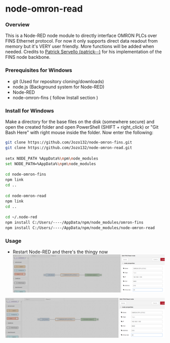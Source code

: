 node-omron-read
===============
### Overview
This is a Node-RED node module to directly interface OMRON PLCs over FINS Ethernet protocol. For now it only supports direct data readout from memory but it's VERY user friendly. More functions will be added when needed.
Credits to [Patrick Servello (patrick--)](https://github.com/patrick--) for his implementation of the FINS node backbone.

### Prerequisites for Windows

* git	(Used for repository cloning/downloads)
* node.js	(Background system for Node-RED)
* Node-RED
* node-omron-fins	( follow Install section )

### Install for Windows
Make a directory for the base files on the disk (somewhere secure) and open the created folder and open PowerShell (SHIFT + right_click) or "Git Bash Here" with right mouse inside the folder. Now enter the following:
```sh
git clone https://github.com/Jozo132/node-omron-fins.git
git clone https://github.com/Jozo132/node-omron-read.git

setx NODE_PATH %AppData%\npm\node_modules
set NODE_PATH=%AppData%\npm\node_modules

cd node-omron-fins
npm link
cd ..

cd node-omron-read
npm link
cd ..

cd ~/.node-red
npm install C:/Users/----/AppData/npm/node_modules/omron-fins
npm install C:/Users/----/AppData/npm/node_modules/node-omron-read
```

### Usage

* Restart Node-RED and there's the thingy now
![ScreenShot](https://github.com/Jozo132/node-omron-read/blob/master/images/example.png)
<img align="left" src=https://github.com/Jozo132/node-omron-read/blob/master/images/example.png />
